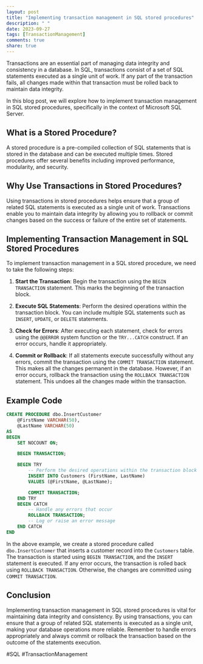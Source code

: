 ```yaml
---
layout: post
title: "Implementing transaction management in SQL stored procedures"
description: " "
date: 2023-09-27
tags: [TransactionManagement]
comments: true
share: true
---
```


Transactions are an essential part of managing data integrity and consistency in a database. In SQL, transactions consist of a set of SQL statements executed as a single unit of work. If any part of the transaction fails, all changes made within that transaction must be rolled back to maintain data integrity.

In this blog post, we will explore how to implement transaction management in SQL stored procedures, specifically in the context of Microsoft SQL Server.

## What is a Stored Procedure?

A stored procedure is a pre-compiled collection of SQL statements that is stored in the database and can be executed multiple times. Stored procedures offer several benefits including improved performance, modularity, and security.

## Why Use Transactions in Stored Procedures?

Using transactions in stored procedures helps ensure that a group of related SQL statements is executed as a single unit of work. Transactions enable you to maintain data integrity by allowing you to rollback or commit changes based on the success or failure of the entire set of statements.

## Implementing Transaction Management in SQL Stored Procedures

To implement transaction management in a SQL stored procedure, we need to take the following steps:

1. **Start the Transaction**: Begin the transaction using the `BEGIN TRANSACTION` statement. This marks the beginning of the transaction block.

2. **Execute SQL Statements**: Perform the desired operations within the transaction block. You can include multiple SQL statements such as `INSERT`, `UPDATE`, or `DELETE` statements.

3. **Check for Errors**: After executing each statement, check for errors using the `@@ERROR` system function or the `TRY...CATCH` construct. If an error occurs, handle it appropriately.

4. **Commit or Rollback**: If all statements execute successfully without any errors, commit the transaction using the `COMMIT TRANSACTION` statement. This makes all the changes permanent in the database. However, if an error occurs, rollback the transaction using the `ROLLBACK TRANSACTION` statement. This undoes all the changes made within the transaction.

## Example Code

```sql
CREATE PROCEDURE dbo.InsertCustomer
    @FirstName VARCHAR(50),
    @LastName VARCHAR(50)
AS
BEGIN
    SET NOCOUNT ON;

    BEGIN TRANSACTION;

    BEGIN TRY
        -- Perform the desired operations within the transaction block
        INSERT INTO Customers (FirstName, LastName)
        VALUES (@FirstName, @LastName);

        COMMIT TRANSACTION;
    END TRY
    BEGIN CATCH
        -- Handle any errors that occur
        ROLLBACK TRANSACTION;
        -- Log or raise an error message
    END CATCH
END
```
In the above example, we create a stored procedure called `dbo.InsertCustomer` that inserts a customer record into the `Customers` table. The transaction is started using `BEGIN TRANSACTION`, and the `INSERT` statement is executed. If any error occurs, the transaction is rolled back using `ROLLBACK TRANSACTION`. Otherwise, the changes are committed using `COMMIT TRANSACTION`.

## Conclusion

Implementing transaction management in SQL stored procedures is vital for maintaining data integrity and consistency. By using transactions, you can ensure that a group of related SQL statements is executed as a single unit, making your database operations more reliable. Remember to handle errors appropriately and always commit or rollback the transaction based on the outcome of the statements execution.

#SQL #TransactionManagement